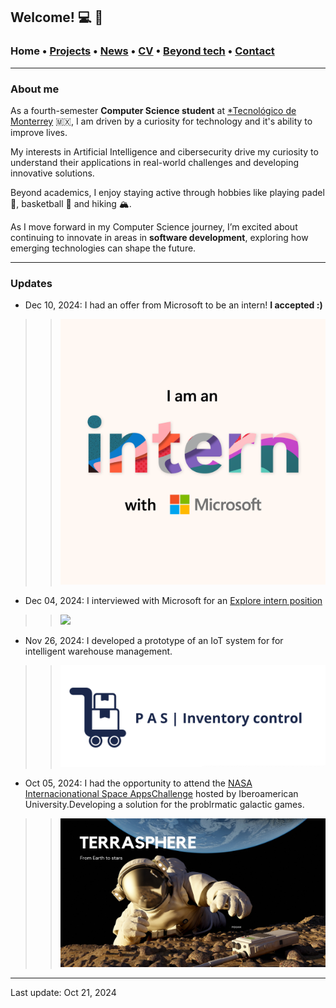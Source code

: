 ## Welcome! 💻 🎀

###  Home • [Projects](/publications) • [News](/news) • [CV](/brief_cv) • [Beyond tech](/research) • [Contact](/contact) 
---

  
### About me

As a fourth-semester **Computer Science student** at <a href="https://tec.mx/es" target="_blank">*Tecnológico de Monterrey</a> 🇲🇽, I am driven by a curiosity for technology and it's ability to improve lives.

My interests in Artificial Intelligence and cibersecurity drive my curiosity to understand their applications in real-world challenges and developing innovative solutions.

Beyond academics, I enjoy staying active through hobbies like playing padel 🎾, basketball 🏀 and hiking 🏔️.

As I move forward in my Computer Science journey, I’m excited about continuing to innovate in areas in **software development**, exploring how emerging technologies can shape the future.

--- 

### Updates

* Dec 10, 2024: I had an offer from Microsoft to be an intern! **I accepted :)**

>> ![ ](/files/Intern.PNG) 

* Dec 04, 2024: I interviewed with Microsoft for an [Explore intern position](https://careers.microsoft.com/v2/global/en/exploremicrosoft)

>> ![ ](/files/interview.png)

* Nov 26, 2024: I developed a prototype of an IoT system for  for intelligent warehouse management.

>> ![ ](/files/PAS.png)

* Oct 05, 2024: I had the opportunity to attend the [NASA Internacionational Space AppsChallenge](https://www.spaceappschallenge.org) hosted by Iberoamerican University.Developing a solution for the problrmatic galactic games.

>> ![ ](/files/terrasphere1.png)

--- 

Last update: Oct 21, 2024 
